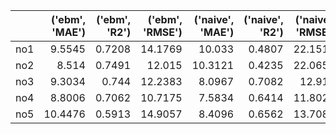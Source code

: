 |     |   ('ebm', 'MAE') |   ('ebm', 'R2') |   ('ebm', 'RMSE') |   ('naive', 'MAE') |   ('naive', 'R2') |   ('naive', 'RMSE') |   ('stacked', 'MAE') |   ('stacked', 'R2') |   ('stacked', 'RMSE') |   ('xgboost', 'MAE') |   ('xgboost', 'R2') |   ('xgboost', 'RMSE') |
|:----|-----------------:|----------------:|------------------:|-------------------:|------------------:|--------------------:|---------------------:|--------------------:|----------------------:|---------------------:|--------------------:|----------------------:|
| no1 |           9.5545 |          0.7208 |           14.1769 |            10.033  |            0.4807 |             22.1517 |               8.4438 |              0.7817 |               12.536  |               7.7712 |              0.5469 |               20.6908 |
| no2 |           8.514  |          0.7491 |           12.015  |            10.3121 |            0.4235 |             22.0653 |               7.2153 |              0.7808 |               11.2293 |               7.6835 |              0.5785 |               18.8681 |
| no3 |           9.3034 |          0.744  |           12.2383 |             8.0967 |            0.7082 |             12.914  |               8.8894 |              0.7693 |               11.617  |               8.2782 |              0.706  |               12.9621 |
| no4 |           8.8006 |          0.7062 |           10.7175 |             7.5834 |            0.6414 |             11.8028 |               8.7428 |              0.7081 |               10.6827 |               8.1714 |              0.6799 |               11.1506 |
| no5 |          10.4476 |          0.5913 |           14.9057 |             8.4096 |            0.6562 |             13.7083 |               7.5929 |              0.6841 |               13.1047 |               7.7181 |              0.6492 |               13.8469 |